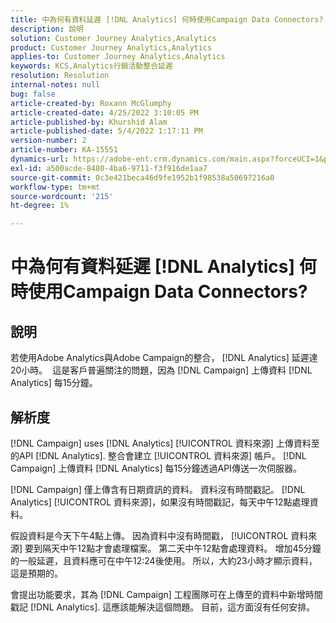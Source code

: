 ```yaml
---
title: 中為何有資料延遲 [!DNL Analytics] 何時使用Campaign Data Connectors?
description: 說明
solution: Customer Journey Analytics,Analytics
product: Customer Journey Analytics,Analytics
applies-to: Customer Journey Analytics,Analytics
keywords: KCS,Analytics行銷活動整合延遲
resolution: Resolution
internal-notes: null
bug: false
article-created-by: Roxann McGlumphy
article-created-date: 4/25/2022 3:10:05 PM
article-published-by: Khurshid Alam
article-published-date: 5/4/2022 1:17:11 PM
version-number: 2
article-number: KA-15551
dynamics-url: https://adobe-ent.crm.dynamics.com/main.aspx?forceUCI=1&pagetype=entityrecord&etn=knowledgearticle&id=0e3bb3c5-a9c4-ec11-a7b6-0022480a1b51
exl-id: a500acde-8480-4ba6-9711-f3f916de1aa7
source-git-commit: 0c3e421beca46d9fe1952b1f98538a50697216a0
workflow-type: tm+mt
source-wordcount: '215'
ht-degree: 1%

---
```


# 中為何有資料延遲 [!DNL Analytics] 何時使用Campaign Data Connectors?

## 說明


若使用Adobe Analytics與Adobe Campaign的整合， [!DNL Analytics] 延遲達20小時。  這是客戶普遍關注的問題，因為 [!DNL Campaign] 上傳資料 [!DNL Analytics] 每15分鐘。


## 解析度


[!DNL Campaign] uses [!DNL Analytics] [!UICONTROL 資料來源] 上傳資料至的API [!DNL Analytics]. 整合會建立 [!UICONTROL 資料來源] 帳戶。 [!DNL Campaign] 上傳資料 [!DNL Analytics] 每15分鐘透過API傳送一次伺服器。

[!DNL Campaign] 僅上傳含有日期資訊的資料。 資料沒有時間戳記。 [!DNL Analytics] [!UICONTROL 資料來源]，如果沒有時間戳記，每天中午12點處理資料。

假設資料是今天下午4點上傳。 因為資料中沒有時間戳， [!UICONTROL 資料來源] 要到隔天中午12點才會處理檔案。 第二天中午12點會處理資料。 增加45分鐘的一般延遲，且資料應可在中午12:24後使用。 所以，大約23小時才顯示資料，這是預期的。

會提出功能要求，其為 [!DNL Campaign] 工程團隊可在上傳至的資料中新增時間戳記 [!DNL Analytics]. 這應該能解決這個問題。 目前，這方面沒有任何安排。
